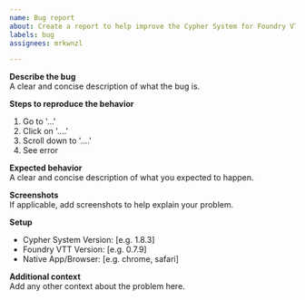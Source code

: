 ```yaml
---
name: Bug report
about: Create a report to help improve the Cypher System for Foundry VTT
labels: bug
assignees: mrkwnzl

---
```


**Describe the bug**  
A clear and concise description of what the bug is.

**Steps to reproduce the behavior**  
1. Go to '...'
2. Click on '....'
3. Scroll down to '....'
4. See error

**Expected behavior**  
A clear and concise description of what you expected to happen.

**Screenshots**  
If applicable, add screenshots to help explain your problem.

**Setup**  
 - Cypher System Version: [e.g. 1.8.3]
 - Foundry VTT Version: [e.g. 0.7.9]
 - Native App/Browser: [e.g. chrome, safari]

**Additional context**  
Add any other context about the problem here.
